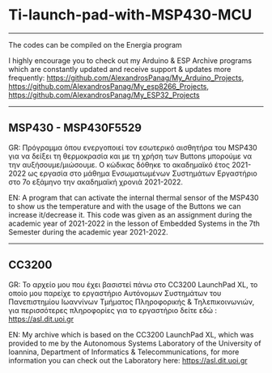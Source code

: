 # Ti-launch-pad-with-MSP430-MCU 
----------


The codes can be compiled on the Energia program

I highly encourage you to check out my Arduino & ESP Archive programs which are constantly updated and receive support & updates more frequently:
https://github.com/AlexandrosPanag/My_Arduino_Projects, https://github.com/AlexandrosPanag/My_esp8266_Projects, https://github.com/AlexandrosPanag/My_ESP32_Projects


-----------------------------------------------------------------------------------------------------------------------------------------------------------------------
MSP430 - MSP430F5529
-----------------------------------------------------------------------------------------------------------------------------------------------------------------------
GR: Πρόγραμμα όπου ενεργοποιεί τον εσωτερικό αισθητήρα του MSP430 για να δείξει τη θερμοκρασία και με τη χρήση των Buttons μπορούμε να την αυξήσουμε/μιώσουμε. Ο κώδικας δόθηκε το ακαδημαϊκό έτος 2021-2022 ως εργασία στο μάθημα Ενσωματωμένων Συστημάτων Εργαστήριο στο 7ο εξάμηνο την ακαδημαϊκή χρονιά 2021-2022.


EN: A program that can activate the internal thermal sensor of the MSP430 to show us the temperature and with the usage of the Buttons we can increase it/decrease it. This code was given as an assignment during the academic year of 2021-2022 in the lesson of Embedded Systems in the 7th Semester during the academic year 2021-2022.

-----------------------------------------------------------------------------------------------------------------------------------------------------------------------
CC3200
-----------------------------------------------------------------------------------------------------------------------------------------------------------------------

GR: Το αρχείο μου που έχει βασιστεί πάνω στο CC3200 LaunchPad XL, το οποίο μου παρείχε το εργαστήριο Αυτόνομων Συστημάτων του Πανεπιστημίου Ιωαννίνων Τμήματος Πληροφορικής & Τηλεπικοινωνιών, για περισσότερες πληροφορίες για το εργαστήριο δείτε εδώ : https://asl.dit.uoi.gr

EN: My archive which is based on the CC3200 LaunchPad XL, which was provided to me by the Autonomous Systems Laboratory of the University of Ioannina, Department of Informatics & Telecommunications, for more information you can check out the Laboratory here: https://asl.dit.uoi.gr
